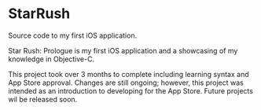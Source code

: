 StarRush
========

Source code to my first iOS application. 


Star Rush: Prologue is my first iOS application and a showcasing of my knowledge in Objective-C.

This project took over 3 months to complete including learning syntax and App Store approval. Changes are still ongoing; 
however, this project was intended as an introduction to developing for the App Store. Future projects wil be released 
soon.
